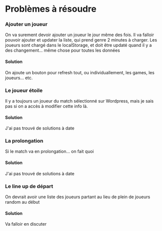 # Problèmes à résoudre


### Ajouter un joueur
On va surement devoir ajouter un joueur le jour même des fois. Il va falloir pouvoir ajouter et updater la liste, qui prend genre 2 minutes à charger.
Les joueurs sont chargé dans le localStorage, et doit être updaté quand il y a des changement... même chose pour toutes les données

#### Solution
On ajoute un bouton pour refresh tout, ou individuallement, les games, les joueurs... etc.



### Le joueur étoile
Il y a toujours un joueur du match sélectionné sur Wordpress, mais je sais pas si on a accès à modifier cette info là.

#### Solution
J'ai pas trouvé de solutions à date



### La prolongation
Si le match va en prolongation... on fait quoi

#### Solution
J'ai pas trouvé de solutions à date



### Le line up de départ
On devrait avoir une liste des joueurs partant au lieu de plein de joueurs random au début

#### Solution
Va falloir en discuter
